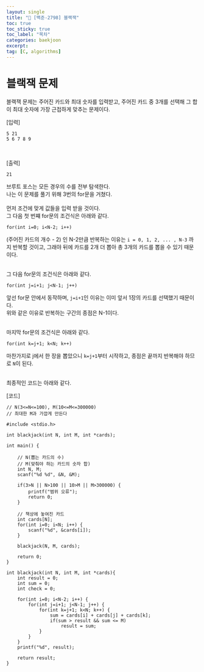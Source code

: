 ```yaml
---
layout: single
title: "📘 [백준-2798] 블랙잭"
toc: true
toc_sticky: true
toc_label: "목차"
categories: baekjoon
excerpt: 
tag: [C, algorithms]
---
```


# 블랙잭 문제
블랙잭 문제는 주어진 카드와 최대 숫자를 입력받고, 주어진 카드 중 3개를 선택해 그 합이 최대 숫자에 가장 근접하게 맞추는 문제이다.  

[입력]  
```
5 21
5 6 7 8 9
```  
<br>

[출력]  
```
21
```

브루트 포스는 모든 경우의 수를 전부 탐색한다.  
나는 이 문제를 풀기 위해 3번의 for문을 거쳤다.  
<br>
먼저 조건에 맞게 값들을 입력 받을 것이다.  
그 다음 첫 번쨰 for문의 조건식은 아래와 같다.  

```
for(int i=0; i<N-2; i++)
```  
(주어진 카드의 개수 - 2) 인 N-2만큼 반복하는 이유는 `i = 0, 1, 2, ... , N-3` 까지 반복할 것이고, 그래야 뒤에 카드를 2개 더 뽑아 총 3개의 카드를 뽑을 수 있기 때문이다.  
<br>

그 다음 for문의 조건식은 아래와 같다.  
```
for(int j=i+1; j<N-1; j++)
```  
앞선 for문 안에서 동작하며, `j=i+1`인 이유는 이미 앞서 1장의 카드를 선택했기 때문이다.  
위와 같은 이유로 반복하는 구간의 종점은 N-1이다.  
<br>

마지막 for문의 조건식은 아래와 같다.  
```
for(int k=j+1; k<N; k++) 
```
마찬가지로 j에서 한 장을 뽑았으니 `k=j+1`부터 시작하고, 종점은 끝까지 반복해야 하므로 `N`이 된다.  
<br>

최종적인 코드는 아래와 같다.  

[코드]  
```
// N(3<=N<=100), M(10<=M<=300000)
// 최대한 M과 가깝게 만든다

#include <stdio.h>

int blackjack(int N, int M, int *cards);

int main() {
    
    // N(뽑는 카드의 수)
    // M(맞춰야 하는 카드의 숫자 합)
    int N, M;
    scanf("%d %d", &N, &M);

    if(3>N || N>100 || 10>M || M>300000) {
        printf("범위 오류");
        return 0;
    }

    // 책상에 놓여진 카드
    int cards[N];
    for(int i=0; i<N; i++) {
        scanf("%d", &cards[i]);
    }

    blackjack(N, M, cards);

    return 0;
}

int blackjack(int N, int M, int *cards){
    int result = 0;
    int sum = 0;
    int check = 0;
    
    for(int i=0; i<N-2; i++) {
        for(int j=i+1; j<N-1; j++) {
            for(int k=j+1; k<N; k++) {
                sum = cards[i] + cards[j] + cards[k];
                if(sum > result && sum <= M)
                    result = sum;
            }
        }
    }
    printf("%d", result);

    return result;
}
```